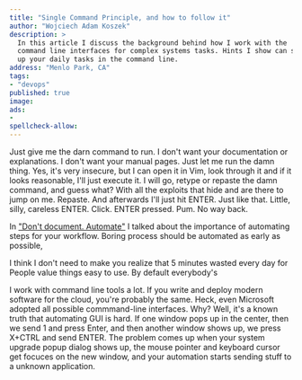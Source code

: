 ```yaml
---
title: "Single Command Principle, and how to follow it"
author: "Wojciech Adam Koszek"
description: >
  In this article I discuss the background behind how I work with the
  command line interfaces for complex systems tasks. Hints I show can speed
  up your daily tasks in the command line.
address: "Menlo Park, CA"
tags:
- "devops"
published: true
image: 
ads:
-
spellcheck-allow:
---
```


Just give me the darn command to run.
I don't want your documentation or explanations.
I don't want your manual pages.
Just let me run the damn thing.
Yes, it's very insecure, but I can open it in Vim, look through it and if
it looks reasonable, I'll just execute it.
I will go, retype or repaste the damn command, and guess what?
With all the exploits that hide and are there to jump on me.
Repaste.
And afterwards I'll just hit ENTER.
Just like that.
Little, silly, careless ENTER.
Click.
ENTER pressed.
Pum.
No way back.

In ["Don't document. Automate"][] I talked about the importance of automating
steps for your workflow. Boring process should be automated as early as
possible,

I think I don't need to make you realize that 5
minutes wasted every day for 
People value things easy to use.
By default everybody's 

["Don't document. Automate"]: asd

I work with command line tools a lot.
If you write and deploy modern software for the cloud, you're probably the
same.
Heck, even Microsoft adopted all possible commmand-line interfaces.
Why? Well, it's a known truth that automating GUI is hard. If one window pops
up in the center, then we send 1 and press Enter, and then another window
shows up, we press X+CTRL and send ENTER. The problem comes up when your
system upgrade popup dialog shows up, the mouse pointer and keyboard cursor
get focuces on the new window, and your automation starts sending stuff to a
unknown application.

